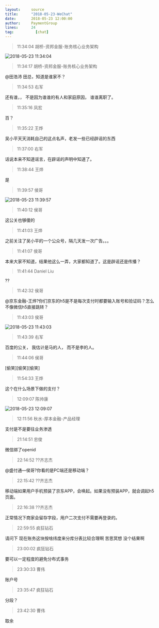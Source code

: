 ```yaml
---
layout:     source 
title:      "2018-05-23-WeChat"
date:       2018-05-23 12:00:00
author:     PaymentGroup
lines:      24 
tag:		  [chat]
---
```

> 11:34:04  胡桥-资邦金服-账务核心业务架构  
   
![2018-05-23 11:34:04](http://static.cocolian.org/img/20180523_113404.png) 
   
> 11:34:17  胡桥-资邦金服-账务核心业务架构  
   
@田浩沛  田总，知道是谁家不？  
   
> 11:34:53  右军  
   
还有谁，， 不是因为谁谁的有人和家庭原因， 谁谁离职了。  
   
> 11:35:16  凤宏  
   
百？  
   
> 11:35:22  王烨  
   
吴小平天天消耗自己的这点名声，老发一些已经辟谣的东西  
   
> 11:37:00  右军  
   
话说本来不知道谣言，在辟谣的声明中知道了。  
   
> 11:38:44  王烨  
   
是  
   
> 11:39:57  侯哥  
   
![2018-05-23 11:39:57](http://static.cocolian.org/img/20180523_113957.png) 
   
> 11:40:12  侯哥  
   
这公关也够傻的  
   
> 11:41:03  王烨  
   
之前关注了吴小平的一个公众号，隔几天发一次广告。。。  
   
> 11:41:07  侯哥  
   
本来大家不知道，结果他这么一弄，大家都知道了。这是辟谣还是传播？  
   
> 11:41:44  Daniel Liu  
   
??  
   
> 11:42:32  侯哥  
   
@京东金融-王烨?你们京东的h5是不是每次支付时都要输入账号和验证码？怎么不像微信h5直接跳转？  
   
> 11:43:03  侯哥  
   
![2018-05-23 11:43:03](http://static.cocolian.org/img/20180523_114303.png) 
   
> 11:43:39  右军  
   
百度的公关， 我估计是马的人， 而不是李的人。  
   
> 11:44:06  侯哥  
   
[偷笑][偷笑][偷笑]  
   
> 11:54:33  王烨  
   
这个在什么场景下做的支付？  
   
> 12:09:07  陈帅康  
   
![2018-05-23 12:09:07](http://static.cocolian.org/img/20180523_120907.png) 
   
> 12:11:56  秋水-厚本金融-产品经理  
   
支付是不是要往业务渗透  
   
> 21:14:51  忠俊  
   
微信绑了openid  
   
> 22:14:52  ??齐志杰  
   
@盛付通—侯哥?你看的是PC端还是移动端？  
   
> 22:15:42  ??齐志杰  
   
移动端如果用户手机预装了京东APP，会唤起。如果没有预装APP，就会调起h5页面。  
   
> 22:16:38  ??齐志杰  
   
正常情况下商家会留存字段，用户二次支付不需要再登录的。  
   
> 22:59:55  疯狂钻石  
   
请问下 现在账务这块按啥纬度来分库分表比较合理啊 苦思冥想 没个结果啊  
   
> 23:00:02  疯狂钻石  
   
要可以一定程度的避免分布式事务  
   
> 23:30:33  曹伟  
   
账户号  
   
> 23:35:47  疯狂钻石  
   
分段？  
   
> 23:42:30  曹伟  
   
取余  
   

